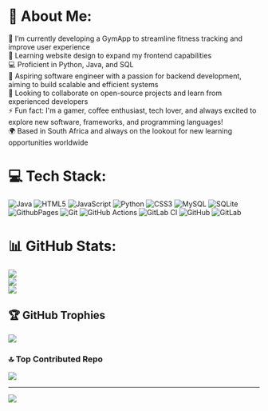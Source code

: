 # 💫 About Me:
🔭 I’m currently developing a GymApp to streamline fitness tracking and improve user experience<br>🌱 Learning website design to expand my frontend capabilities<br>💻 Proficient in Python, Java, and SQL<br>💬 Aspiring software engineer with a passion for backend development, aiming to build scalable and efficient systems<br>🚀 Looking to collaborate on open-source projects and learn from experienced developers<br>⚡ Fun fact: I'm a gamer, coffee enthusiast, tech lover, and always excited to explore new software, frameworks, and programming languages!<br>🌍 Based in South Africa and always on the lookout for new learning opportunities worldwide


# 💻 Tech Stack:
![Java](https://img.shields.io/badge/java-%23ED8B00.svg?style=for-the-badge&logo=openjdk&logoColor=white) ![HTML5](https://img.shields.io/badge/html5-%23E34F26.svg?style=for-the-badge&logo=html5&logoColor=white) ![JavaScript](https://img.shields.io/badge/javascript-%23323330.svg?style=for-the-badge&logo=javascript&logoColor=%23F7DF1E) ![Python](https://img.shields.io/badge/python-3670A0?style=for-the-badge&logo=python&logoColor=ffdd54) ![CSS3](https://img.shields.io/badge/css3-%231572B6.svg?style=for-the-badge&logo=css3&logoColor=white) ![MySQL](https://img.shields.io/badge/mysql-4479A1.svg?style=for-the-badge&logo=mysql&logoColor=white) ![SQLite](https://img.shields.io/badge/sqlite-%2307405e.svg?style=for-the-badge&logo=sqlite&logoColor=white) ![GithubPages](https://img.shields.io/badge/github%20pages-121013?style=for-the-badge&logo=github&logoColor=white) ![Git](https://img.shields.io/badge/git-%23F05033.svg?style=for-the-badge&logo=git&logoColor=white) ![GitHub Actions](https://img.shields.io/badge/github%20actions-%232671E5.svg?style=for-the-badge&logo=githubactions&logoColor=white) ![GitLab CI](https://img.shields.io/badge/gitlab%20CI-%23181717.svg?style=for-the-badge&logo=gitlab&logoColor=white) ![GitHub](https://img.shields.io/badge/github-%23121011.svg?style=for-the-badge&logo=github&logoColor=white) ![GitLab](https://img.shields.io/badge/gitlab-%23181717.svg?style=for-the-badge&logo=gitlab&logoColor=white)
# 📊 GitHub Stats:
![](https://github-readme-stats.vercel.app/api?username=azharxkhan&theme=dark&hide_border=false&include_all_commits=false&count_private=false)<br/>
![](https://github-readme-streak-stats.herokuapp.com/?user=azharxkhan&theme=dark&hide_border=false)<br/>
![](https://github-readme-stats.vercel.app/api/top-langs/?username=azharxkhan&theme=dark&hide_border=false&include_all_commits=false&count_private=false&layout=compact)

## 🏆 GitHub Trophies
![](https://github-profile-trophy.vercel.app/?username=azharxkhan&theme=radical&no-frame=false&no-bg=true&margin-w=4)

### 🔝 Top Contributed Repo
![](https://github-contributor-stats.vercel.app/api?username=azharxkhan&limit=5&theme=dark&combine_all_yearly_contributions=true)

---
[![](https://visitcount.itsvg.in/api?id=azharxkhan&icon=0&color=0)](https://visitcount.itsvg.in)
